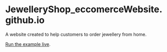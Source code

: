 # JewelleryShop_eccomerceWebsite.github.io

A  website created to help customers to order jewellery from home. 

[Run the example live](https://amitanandio.github.io/JewelleryShop_eccomerceWebsite.github.io/).

